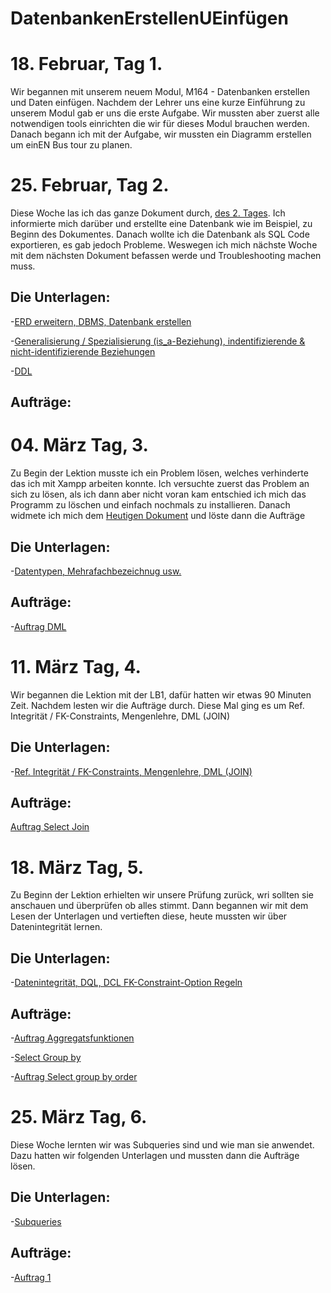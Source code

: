 # DatenbankenErstellenUEinfügen

# 18. Februar, Tag 1.

Wir begannen mit unserem neuem Modul, M164 - Datenbanken erstellen und Daten einfügen. Nachdem der Lehrer uns eine kurze Einführung zu unserem Modul gab er uns die erste Aufgabe. Wir mussten aber zuerst alle notwendigen tools einrichten die wir für dieses Modul brauchen werden. Danach begann ich mit der Aufgabe, wir mussten ein Diagramm erstellen um einEN Bus tour zu planen. 

# 25. Februar, Tag 2.

Diese Woche las ich das ganze Dokument durch, [des 2. Tages](https://gitlab.com/harald.mueller/aktuelle.kurse/-/tree/master/m164). Ich informierte mich darüber und erstellte eine Datenbank wie im Beispiel, zu Beginn des Dokumentes. Danach wollte ich die Datenbank als SQL Code exportieren, es gab jedoch Probleme. Weswegen ich mich nächste Woche mit dem nächsten Dokument befassen werde und Troubleshooting machen muss.

## Die Unterlagen:

-[ERD erweitern, DBMS, Datenbank erstellen](https://gitlab.com/ch-tbz-it/Stud/m164/-/tree/main/2.Tag)

-[Generalisierung / Spezialisierung (is_a-Beziehung), indentifizierende & nicht-identifizierende Beziehungen](https://www.datenbank-grundlagen.de/beziehungen-datenbanken.html)

-[DDL](https://gitlab.com/ch-tbz-it/Stud/m164/-/blob/main/2.Tag/DDL_Intro.md)

## Aufträge:


# 04. März Tag, 3.

Zu Begin der Lektion musste ich ein Problem lösen, welches verhinderte das ich mit Xampp arbeiten konnte. Ich versuchte zuerst das Problem an sich zu lösen, als ich dann aber nicht voran kam entschied ich mich das Programm zu löschen und einfach nochmals zu installieren. Danach widmete ich mich dem [Heutigen Dokument](https://gitlab.com/ch-tbz-it/Stud/m164/-/tree/main/3.Tag#tag-3) und löste dann die Aufträge

## Die Unterlagen:

-[Datentypen, Mehrafachbezeichnug usw.](https://gitlab.com/ch-tbz-it/Stud/m164/-/tree/main/3.Tag#tag-3)

## Aufträge:
-[Auftrag DML](https://github.com/dgdecorso/DatenbankenErstellenUEinf-gen-/blob/main/T3A1.md)

# 11. März Tag, 4.

Wir begannen die Lektion mit der LB1, dafür hatten wir etwas 90 Minuten Zeit. Nachdem lesten wir die Aufträge durch. Diese Mal ging es um Ref. Integrität / FK-Constraints, Mengenlehre, DML (JOIN) 

## Die Unterlagen:

-[Ref. Integrität / FK-Constraints, Mengenlehre, DML (JOIN)](https://gitlab.com/ch-tbz-it/Stud/m164/-/tree/main/4.Tag)

## Aufträge:
[Auftrag Select Join](https://github.com/dgdecorso/DatenbankenErstellenUEinf-gen-/blob/main/T4A1.md)

# 18. März Tag, 5. 

Zu Beginn der Lektion erhielten wir unsere Prüfung zurück, wri sollten sie anschauen und überprüfen ob alles stimmt. Dann begannen wir mit dem Lesen der Unterlagen und vertieften diese, heute mussten wir über Datenintegrität lernen.

## Die Unterlagen:

-[Datenintegrität, DQL, DCL FK-Constraint-Option Regeln  ](https://gitlab.com/ch-tbz-it/Stud/m164/-/tree/main/5.Tag)

## Aufträge:
-[Auftrag Aggregatsfunktionen](https://github.com/dgdecorso/DatenbankenErstellenUEinf-gen-/blob/main/T5A1.md)

-[Select Group by](https://github.com/dgdecorso/DatenbankenErstellenUEinf-gen-/blob/main/T5A2.md)

-[Auftrag Select group by order](https://github.com/dgdecorso/DatenbankenErstellenUEinf-gen-/blob/main/T5A3.md)

# 25. März Tag, 6.

Diese Woche lernten wir was Subqueries sind und wie man sie anwendet. Dazu hatten wir folgenden Unterlagen und mussten dann die Aufträge lösen.

## Die Unterlagen:

-[Subqueries](https://gitlab.com/ch-tbz-it/Stud/m164/-/tree/main/6.Tag)

## Aufträge:
-[Auftrag 1](https://github.com/dgdecorso/DatenbankenErstellenUEinf-gen-/blob/main/T6A1.md)

